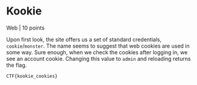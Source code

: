 # Kookie

Web | 10 points

Upon first look, the site offers us a set of standard credentials, `cookie`/`monster`.
The name seems to suggest that web cookies are used in some way. Sure enough, when we check
the cookies after logging in, we see an account cookie. Changing this value to `admin`
and reloading returns the flag.

```
CTF{kookie_cookies}
```
